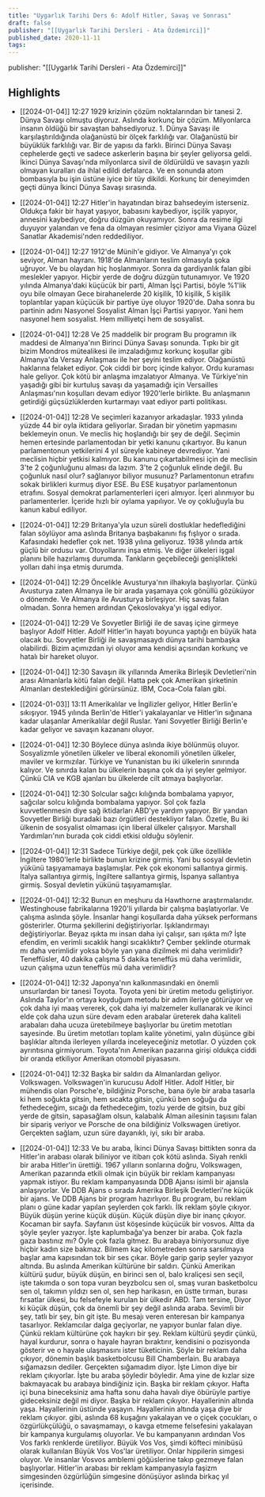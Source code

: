 ```yaml
---
title: "Uygarlık Tarihi Ders 6: Adolf Hitler, Savaş ve Sonrası"
draft: false
publisher: "[[Uygarlık Tarihi Dersleri - Ata Özdemirci]]"
published_date: 2020-11-11
tags:
---
```

publisher: "[[Uygarlık Tarihi Dersleri - Ata Özdemirci]]"


## Highlights
* [[2024-01-04]] 12:27  1929 krizinin çözüm noktalarından bir tanesi 2. Dünya Savaşı olmuştu diyoruz. Aslında korkunç bir çözüm. Milyonlarca insanın öldüğü bir savaştan bahsediyoruz. 1. Dünya Savaşı ile karşılaştırıldığında olağanüstü bir ölçek farklılığı var. Olağanüstü bir büyüklük farklılığı var. Bir de yapısı da farklı. Birinci Dünya Savaşı cephelerde geçti ve sadece askerlerin başına bir şeyler geliyorsa geldi. İkinci Dünya Savaşı'nda milyonlarca sivil de öldürüldü ve savaşın yazılı olmayan kuralları da ihlal edildi defalarca. Ve en sonunda atom bombasıyla bu işin üstüne iyice bir tüy dikildi. Korkunç bir deneyimden geçti dünya İkinci Dünya Savaşı sırasında.

* [[2024-01-04]] 12:27  Hitler'in hayatından biraz bahsedeyim isterseniz. Oldukça fakir bir hayat yaşıyor, babasını kaybediyor, işçilik yapıyor, annesini kaybediyor, doğru düzgün okuyamıyor. Sonra da resime ilgi duyuyor yalandan ve fena da olmayan resimler çiziyor ama Viyana Güzel Sanatlar Akademisi'nden reddediliyor.

* [[2024-01-04]] 12:27  1912'de Münih'e gidiyor. Ve Almanya'yı çok seviyor, Alman hayranı. 1918'de Almanların teslim olmasıyla şoka uğruyor. Ve bu olaydan hiç hoşlanmıyor. Sonra da gardiyanlık falan gibi meslekler yapıyor. Hiçbir yerde de doğru düzgün tutunamıyor. Ve 1920 yılında Almanya'daki küçücük bir parti, Alman İşçi Partisi, böyle %1'lik oyu bile olmayan Gece birahanelerde 20 kişilik, 10 kişilik, 5 kişilik toplantılar yapan küçücük bir partiye üye oluyor 1920'de. Daha sonra bu partinin adını Nasyonel Sosyalist Alman İşçi Partisi yapıyor. Yani hem nasyonel hem sosyalist. Hem milliyetçi hem de sosyalist.

* [[2024-01-04]] 12:28  Ve 25 maddelik bir program Bu programın ilk maddesi de Almanya'nın Birinci Dünya Savaşı sonunda. Tıpkı bir git bizim Mondros mütealikesi ile imzaladığımız korkunç koşullar gibi Almanya'da Versay Anlaşması ile her şeyini teslim ediyor. Olağanüstü haklarına felaket ediyor. Çok ciddi bir borç içinde kalıyor. Ordu kuraması hale geliyor. Çok kötü bir anlaşma imzalatıyor Almanya. Ve Türkiye'nin yaşadığı gibi bir kurtuluş savaşı da yaşamadığı için Versailles Anlaşması'nın koşulları devam ediyor 1920'lerle birlikte. Bu anlaşmanın getirdiği güçsüzlüklerden kurtarmayı vaat ediyor parti politikası.

* [[2024-01-04]] 12:28  Ve seçimleri kazanıyor arkadaşlar. 1933 yılında yüzde 44 bir oyla iktidara geliyorlar. Sıradan bir yönetim yapmasını beklemeyin onun. Ve meclis hiç hoşlandığı bir şey de değil. Seçimin hemen ertesinde parlamentodan bir yetki kanunu çıkartıyor. Bu kanun parlamentonun yetkilerini 4 yıl süreyle kabineye devrediyor. Yani meclisin hiçbir yetkisi kalmıyor. Bu kanunu çıkartabilmesi için de meclisin 3'te 2 çoğunluğunu alması da lazım. 3'te 2 çoğunluk elinde değil. Bu çoğunluk nasıl olur? sağlanıyor biliyor musunuz? Parlamentonun etrafını sokak birlikleri kurmuş diyor ESE. Bu ESE kuşatıyor parlamentonun etrafını. Sosyal demokrat parlamenterleri içeri almıyor. İçeri alınmıyor bu parlamenterler. İçeride hızlı bir oylama yapılıyor. Ve oy çokluğuyla bu kanun kabul ediliyor.

* [[2024-01-04]] 12:29  Britanya'yla uzun süreli dostluklar hedeflediğini falan söylüyor ama aslında Britanya başbakanını fış fışlıyor o sırada. Kafasındaki hedefler çok net. 1938 yılına geliyoruz. 1938 yılında artık güçlü bir ordusu var. Otoyollarını inşa etmiş. Ve diğer ülkeleri işgal planını bile hazırlamış durumda. Tankların geçebileceği genişlikteki yolları dahi inşa etmiş durumda.

* [[2024-01-04]] 12:29  Öncelikle Avusturya'nın ilhakıyla başlıyorlar. Çünkü Avusturya zaten Almanya ile bir arada yaşamaya çok gönüllü gözüküyor o dönemde. Ve Almanya ile Avusturya birleşiyor. Hiç savaş falan olmadan. Sonra hemen ardından Çekoslovakya'yı işgal ediyor.

* [[2024-01-04]] 12:29  Ve Sovyetler Birliği ile de savaş içine girmeye başlıyor Adolf Hitler. Adolf Hitler'in hayatı boyunca yaptığı en büyük hata olacak bu. Sovyetler Birliği ile savaşmasaydı dünya tarihi bambaşka olabilirdi. Bizim açımızdan iyi oluyor ama kendisi açısından korkunç ve hatalı bir hareket oluyor.

* [[2024-01-04]] 12:30  Savaşın ilk yıllarında Amerika Birleşik Devletleri'nin arası Almanlarla kötü falan değil. Hatta pek çok Amerikan şirketinin Almanları desteklediğini görürsünüz. IBM, Coca-Cola falan gibi.

* [[2024-01-03]] 13:11  Amerikalılar ve İngilizler geliyor, Hitler Berlin'e sıkışıyor. 1945 yılında Berlin'de Hitler'i yakalayanlar ve Hitler'in sığınana kadar ulaşanlar Amerikalılar değil Ruslar. Yani Sovyetler Birliği Berlin'e kadar geliyor ve savaşın kazananı oluyor.

* [[2024-01-04]] 12:30  Böylece dünya aslında ikiye bölünmüş oluyor. Sosyalizmle yönetilen ülkeler ve liberal ekonomili yönetilen ülkeler, maviler ve kırmızılar. Türkiye ve Yunanistan bu iki ülkelerin sınırında kalıyor. Ve sınırda kalan bu ülkelerin başına çok da iyi şeyler gelmiyor. Çünkü CIA ve KGB ajanları bu ülkelerde cilt atmaya başlıyorlar.

* [[2024-01-04]] 12:30  Solcular sağcı kılığında bombalama yapıyor, sağcılar solcu kılığında bombalama yapıyor. Sol çok fazla kuvvetlenmesin diye sağ iktidarları ABD'ye yardım yapıyor. Bir yandan Sovyetler Birliği buradaki bazı örgütleri destekliyor falan. Özetle, Bu iki ülkenin de sosyalist olmaması için liberal ülkeler çalışıyor. Marshall Yardımları'nın burada çok ciddi etkisi olduğu söylenir.

* [[2024-01-04]] 12:31  Sadece Türkiye değil, pek çok ülke özellikle İngiltere 1980'lerle birlikte bunun krizine girmiş. Yani bu sosyal devletin yükünü taşıyamamaya başlamışlar. Pek çok ekonomi sallantıya girmiş. İtalya sallantıya girmiş, İngiltere sallantıya girmiş, İspanya sallantıya girmiş. Sosyal devletin yükünü taşıyamamışlar.

* [[2024-01-04]] 12:32  Bunun en meşhuru da Hawthorne araştırmalarıdır. Westinghouse fabrikalarına 1920'li yıllarda bir çalışma başlatıyorlar. Ve çalışma aslında şöyle. İnsanlar hangi koşullarda daha yüksek performans gösterirler. Oturma şekillerini değiştiriyorlar. Işıklandırmayı değiştiriyorlar. Beyaz ışıkta mı insan daha iyi çalışır, sarı ışıkta mı? İşte efendim, en verimli sıcaklık hangi sıcaklıktır? Çember şeklinde oturmak mı daha verimlidir yoksa böyle yan yana dizilmek mi daha verimlidir? Teneffüsler, 40 dakika çalışma 5 dakika teneffüs mü daha verimlidir, uzun çalışma uzun teneffüs mü daha verimlidir?

* [[2024-01-04]] 12:32  Japonya'nın kalkınmasındaki en önemli unsurlardan bir tanesi Toyota. Toyota yeni bir üretim metodu geliştiriyor. Aslında Taylor'ın ortaya koyduğum metodu bir adım ileriye götürüyor ve çok daha iyi maaş vererek, çok daha iyi malzemeler kullanarak ve ikinci elde çok daha uzun süre devam eden arabalar üreterek daha kaliteli arabaları daha ucuza üretebilmeye başlıyorlar bu üretim metotları sayesinde. Bu üretim metotları toplam kalite yönetimi, yalın düşünce gibi başlıklar altında ilerleyen yıllarda inceleyeceğiniz metotlar. O yüzden çok ayrıntısına girmiyorum. Toyota'nın Amerikan pazarına girişi oldukça ciddi bir oranda etkiliyor Amerikan otomobil piyasasını.

* [[2024-01-04]] 12:32  Başka bir saldırı da Almanlardan geliyor. Volkswagen. Volkswagen'in kurucusu Adolf Hitler. Adolf Hitler, bir mühendis olan Porsche'e, bildiğiniz Porsche, bana öyle bir araba tasarla ki hem soğukta gitsin, hem sıcakta gitsin, çünkü ben soğuğu da fethedeceğim, sıcağı da fethedeceğim, tozlu yerde de gitsin, buz gibi yerde de gitsin, sapasağlam olsun, kalabalık Alman ailesinin taşısını falan bir sipariş veriyor ve Porsche de ona bildiğiniz Volkswagen üretiyor. Gerçekten sağlam, uzun süre dayanıklı, iyi, sıkı bir araba.

* [[2024-01-04]] 12:33  Ve bu araba, İkinci Dünya Savaşı bittikten sonra da Hitler'in arabası olarak biliniyor ve itibarı çok kötü aslında. Siyah renkli bir araba Hitler'in ürettiği. 1967 yılların sonlarına doğru, Volkswagen, Amerikan pazarında etkili olmak için büyük bir reklam kampanyası yapmak istiyor. Bu reklam kampanyasında DDB Ajansı isimli bir ajansla anlaşıyorlar. Ve DDB Ajans o sırada Amerika Birleşik Devletleri'ne küçük bir ajans. Ve DDB Ajans bir program hazırlıyor. Bu program, bu reklam planı o güne kadar yapılan şeylerden çok farklı. İlk reklam şöyle çıkıyor. Büyük düşün yerine küçük düşün. Küçük düşün diye bir inanç çıkıyor. Kocaman bir sayfa. Sayfanın üst köşesinde küçücük bir vosvos. Altta da şöyle şeyler yazıyor. İşte kaplumbağa'ya benzer bir araba. Çok fazla gaza bastınız mı? Öyle çok fazla gitmez. Bu arabaya biniyorsunuz diye hiçbir kadın size bakmaz. Bilmem kaç kilometreden sonra sarsılmaya başlar ama kapısından tok bir ses çıkar. Böyle garip garip şeyler yazıyor altında. Bu aslında Amerikan kültürüne bir saldırı. Çünkü Amerikan kültürü şudur, büyük düşün, en birinci sen ol, balo kraliçesi sen seçil, işte takımda o son topa vuran beyzbolcu sen ol, smaş vuran basketbolcu sen ol, takımın yıldızı sen ol, sen hep harikasın, en üstte tırman, burası fırsatlar ülkesi, bu felsefeyle kurulan bir ülkedir ABD. Tam tersine, Diyor ki küçük düşün, çok da önemli bir şey değil aslında araba. Sevimli bir şey, tatlı bir şey, bin git işte. Bu mesajı veren enteresan bir kampanya tasarlıyor. Reklamcılar dalga geçiyorlar, ne yapıyor bunlar falan diye. Çünkü reklam kültürüne çok haykırı bir şey. Reklam kültürü şeydir çünkü, hayal kurdurur, sonra o hayale hayran bıraktırır, kendisini o pozisyonda gösterir ve o hayale ulaşmasını ister tüketicinin. Şöyle bir reklam daha çıkıyor, dönemin başlık basketbolcusu Bill Chamberlain. Bu arabaya sığamazsın dediler. Gerçekten sığamadım diyor. İşte Limon diye bir reklam çıkıyorlar. İşte bu araba şöyledir böyledir. Ama yine de kızlar size bakmayacak bu arabaya bindiğiniz için. Başka bir reklam çıkıyor. Hafta içi buna bineceksiniz ama hafta sonu daha havalı diye öbürüyle partiye gideceksiniz değil mi diyor. Başka bir reklam çıkıyor. Hayallerinin altında yaşa. Hayallerinin üstünde yaşayın. Hayallerinin altında yaşa diye bir reklam çıkıyor. gibi, aslında 68 kuşağını yakalayan ve o çiçek çocukları, o özgürlükçülüğü, o savaşmamayı, o kavga etmeme felsefesini yakalayan bir kampanya kurgulamış oluyorlar. Ve bu kampanyanın ardından Vos Vos farklı renklerde üretiliyor. Büyük Vos Vos, şimdi köfteci minibüsü olarak kullanılan Büyük Vos Vos'lar üretiliyor. Onlar hippilerin simgesi oluyor. Ve insanlar Vosvos amblemi göğüslerine takıp gezmeye falan başlıyorlar. Hitler'in arabası bir reklam kampanyasıyla faşizm simgesinden özgürlüğün simgesine dönüşüyor aslında birkaç yıl içerisinde.

